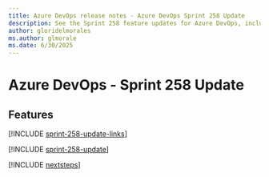 ```yaml
---
title: Azure DevOps release notes - Azure DevOps Sprint 258 Update
description: See the Sprint 258 feature updates for Azure DevOps, including next steps.
author: gloridelmorales
ms.author: glmorale
ms.date: 6/30/2025
---
```


# Azure DevOps - Sprint 258 Update

## Features

[!INCLUDE [sprint-258-update-links](../includes/general/sprint-258-update-links.md)]

[!INCLUDE [sprint-258-update](../includes/general/sprint-258-update.md)]

[!INCLUDE [nextsteps](../includes/nextsteps.md)]